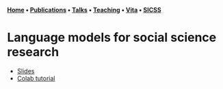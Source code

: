 **[Home](index.md) • [Publications](publications.md) • [Talks](talks.md) • [Teaching](teaching.md) • [Vita](cv.md) • [SICSS](sicss.md)**


# Language models for social science research

- [Slides](https://docs.google.com/presentation/d/1pOyR1RPFpfa8CcJ6ytLp0eNXfeRAnM6nn07va2WoV9c/edit?usp=sharing)
- [Colab tutorial](https://colab.research.google.com/drive/1_ODQa9w5DVoPJ6FYd4zwxYqqYSSNPne9?usp=sharing)
